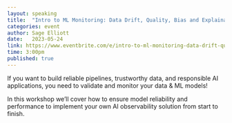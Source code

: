 ```yaml
---
layout: speaking
title:  "Intro to ML Monitoring: Data Drift, Quality, Bias and Explainability - Workshop"
categories: event
author: Sage Elliott
date:   2023-05-24
link: https://www.eventbrite.com/e/intro-to-ml-monitoring-data-drift-quality-bias-and-explainability-tickets-620324696867?aff=sage
time: 3:00pm
published: true
---
```


If you want to build reliable pipelines, trustworthy data, and responsible AI applications, you need to validate and monitor your data & ML models!

In this workshop we’ll cover how to ensure model reliability and performance to implement your own AI observability solution from start to finish.
